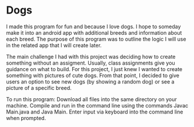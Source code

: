 # Dogs

I made this program for fun and because I love dogs. I hope to someday make it into an android app with additional breeds and information about each breed. The purpose of this program was to outline the logic I will use in the related app that I will create later. 

The main challenge I had with this project was deciding how to create something without an assigment. Usually, class assignments give you guidance on what to build. For this project, I just knew I wanted to create something with pictures of cute dogs. From that point, I decided to give users an option to see new dogs (by showing a random dog) or see a picture of a specific breed. 

To run this program: Download all files into the same directory on your machine. Compile and run in the command line using the commands Javac Main.java and Java Main. Enter input via keyboard into the command line when prompted. 
